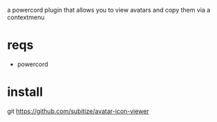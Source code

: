 a powercord plugin that allows you to view avatars and copy them via a contextmenu

# reqs

- powercord

# install

git https://github.com/subitize/avatar-icon-viewer




